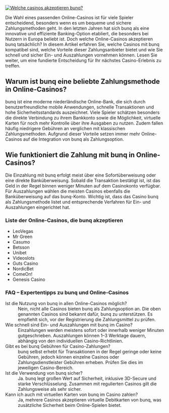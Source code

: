 [![Welche casinos akzeptieren bunq?](https://123-caf.pages.dev/gitsignup.png)](https://vrmoo.ru/Bt82HjjY)

<p>Die Wahl eines passenden Online-Casinos ist für viele Spieler entscheidend, besonders wenn es um bequeme und sichere Zahlungsmethoden geht. In den letzten Jahren hat sich bunq als eine innovative und effiziente Banking-Option etabliert, die besonders bei Nutzern in Europa beliebt ist. Doch welche Online-Casinos akzeptieren bunq tatsächlich? In diesem Artikel erfahren Sie, welche Casinos mit bunq kompatibel sind, welche Vorteile dieser Zahlungsanbieter bietet und wie Sie schnell und sicher Ein- und Auszahlungen vornehmen können. Lesen Sie weiter, um eine fundierte Entscheidung für Ihr nächstes Casino-Erlebnis zu treffen.</p>  <h2>Warum ist bunq eine beliebte Zahlungsmethode in Online-Casinos?</h2> <p>bunq ist eine moderne niederländische Online-Bank, die sich durch benutzerfreundliche mobile Anwendungen, schnelle Transaktionen und hohe Sicherheitsstandards auszeichnet. Viele Spieler schätzen besonders die direkte Verbindung zu ihrem Bankkonto sowie die Möglichkeit, virtuelle Karten für noch mehr Kontrolle über ihre Ausgaben zu nutzen. Zudem fallen häufig niedrigere Gebühren an verglichen mit klassischen Zahlungsmethoden. Aufgrund dieser Vorteile setzen immer mehr Online-Casinos auf die Integration von bunq als Zahlungsoption.</p>  <h2>Wie funktioniert die Zahlung mit bunq in Online-Casinos?</h2> <p>Die Einzahlung mit bunq erfolgt meist über eine Sofortüberweisung oder eine direkte Banküberweisung. Sobald die Transaktion bestätigt ist, ist das Geld in der Regel binnen weniger Minuten auf dem Casinokonto verfügbar. Für Auszahlungen wählen die meisten Casinos ebenfalls die Banküberweisung auf das bunq-Konto. Wichtig ist, dass das Casino bunq als Zahlungsmethode listet und entsprechende Verfahren für Ein- und Auszahlungen eingerichtet hat.</p>  <h3>Liste der Online-Casinos, die bunq akzeptieren</h3> <ul>   <li>LeoVegas</li>   <li>Mr Green</li>   <li>Casumo</li>   <li>Betsson</li>   <li>Unibet</li>   <li>Videoslots</li>   <li>Guts Casino</li>   <li>NordicBet</li>   <li>ComeOn!</li>   <li>Genesis Casino</li> </ul>  <h3>FAQ – Expertentipps zu bunq und Online-Casinos</h3> <dl>   <dt>Ist die Nutzung von bunq in allen Online-Casinos möglich?</dt>   <dd>Nein, nicht alle Casinos bieten bunq als Zahlungsoption an. Die oben genannten Casinos sind bekannt dafür, bunq zu unterstützen. Es empfiehlt sich, vor der Registrierung die Zahlungsmittel zu prüfen.</dd>    <dt>Wie schnell sind Ein- und Auszahlungen mit bunq im Casino?</dt>   <dd>Einzahlungen werden meistens sofort oder innerhalb weniger Minuten gutgeschrieben. Auszahlungen können 1–3 Werktage dauern, abhängig von den individuellen Casino-Richtlinien.</dd>    <dt>Gibt es bei bunq Gebühren für Casino-Zahlungen?</dt>   <dd>bunq selbst erhebt für Transaktionen in der Regel geringe oder keine Gebühren, jedoch können einzelne Casinos oder Zahlungsdienstleister Gebühren erheben. Prüfen Sie dies im jeweiligen Casino-Bereich.</dd>    <dt>Ist die Verwendung von bunq sicher?</dt>   <dd>Ja. bunq legt großen Wert auf Sicherheit, inklusive 3D-Secure und starke Verschlüsselung. Zusammen mit regulierten Casinos gilt die Zahlungsweise als sehr sicher.</dd>    <dt>Kann ich auch mit virtuellen Karten von bunq im Casino zahlen?</dt>   <dd>Ja, mehrere Casinos akzeptieren virtuelle Debitkarten von bunq, was zusätzliche Sicherheit beim Online-Spielen bietet.</dd> </dl>